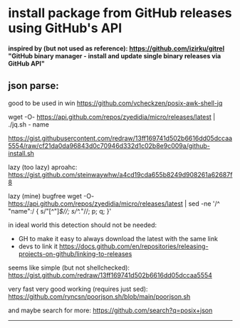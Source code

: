 
# install package from GitHub releases using GitHub's API

#### inspired by (but not used as reference): https://github.com/izirku/gitrel "GitHub binary manager - install and update single binary releases via GitHub API"


## json parse:

good to be used in win
https://github.com/vcheckzen/posix-awk-shell-jq

wget -O-  https://api.github.com/repos/zyedidia/micro/releases/latest  | ./jq.sh - name


<!-- or better  -->


https://gist.githubusercontent.com/redraw/13ff169741d502b6616dd05dccaa5554/raw/cf21da0da96843d0c70946d332d1c02b8e9c009a/github-install.sh




lazy (too lazy) aproahc: 
https://gist.github.com/steinwaywhw/a4cd19cda655b8249d908261a62687f8


lazy (mine) bugfree
wget -O-  https://api.github.com/repos/zyedidia/micro/releases/latest  | sed -ne '/^  "name":/ { s/"[^"]*$//; s/^.*"//; p; q; }'


in ideal world this detection should not be needed:
- GH to make it easy to always download the  latest with the same link
- devs to link it https://docs.github.com/en/repositories/releasing-projects-on-github/linking-to-releases


seems like simple (but not shellchecked):
https://gist.github.com/redraw/13ff169741d502b6616dd05dccaa5554



very fast very good working (requires just sed):
https://github.com/ryncsn/poorjson.sh/blob/main/poorjson.sh



and maybe search for more:
https://github.com/search?q=posix+json


----


